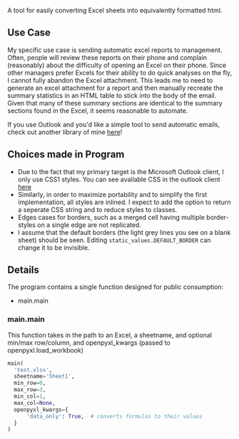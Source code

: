 A tool for easily converting Excel sheets into equivalently formatted html.

## Use Case
My specific use case is sending automatic excel reports to management. Often, people will review these reports on their phone and complain (reasonably) about the difficulty of opening an Excel on their phone. Since other managers prefer Excels for their ability to do quick analyses on the fly, I cannot fully abandon the Excel attachment. This leads me to need to generate an excel attachment for a report and then manually recreate the summary statistics in an HTML table to stick into the body of the email. Given that many of these summary sections are identical to the summary sections found in the Excel, it seems reasonable to automate.

If you use Outlook and you'd like a simple tool to send automatic emails, check out another library of mine [here](https://github.com/mwhamilton/outlook_emailer)!

## Choices made in Program
* Due to the fact that my primary target is the Microsoft Outlook client, I only use CSS1 styles. You can see available CSS in the outlook client [here](https://docs.microsoft.com/en-us/previous-versions/office/developer/office-2007/aa338201(v=office.12))
* Similarly, in order to maximize portability and to simplify the first implementation, all styles are inlined. I expect to add the option to return a seperate CSS string and to reduce styles to classes.
* Edges cases for borders, such as a merged cell having multiple border-styles on a single edge are not replicated.
* I assume that the default borders (the light grey lines you see on a blank sheet) should be seen. Editing `static_values.DEFAULT_BORDER` can change it to be invisible.

## Details
The program contains a single function designed for public consumption:
* main.main

### main.main
This function takes in the path to an Excel, a sheetname, and optional min/max row/column, and openpyxl_kwargs (passed to openpyxl.load_workbook)

```python
main(
  'test.xlsx',
  sheetname='Sheet1',
  min_row=0,
  max_row=3,
  min_col=1,
  max_col=None,
  openpyxl_kwargs={
      'data_only': True,  # converts formulas to their values
  }
)
```
